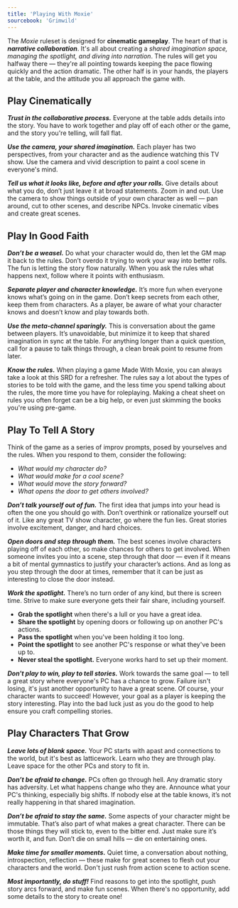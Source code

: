 ```yaml
---
title: 'Playing With Moxie'
sourcebook: 'Grimwild'
---
```


<!--
This section was taken almost verbatim from Grimwild.

I believe introducing the system and its goals, as envisioned by its original designer, is important for anyone that wants to hack the system.

While using what's already in Grimwild is convenient, it might not set a good precedent for future products.
--->

The _Moxie_ ruleset is designed for **cinematic gameplay**. The heart of that is **_narrative collaboration_**. It's all about creating a _shared imagination space, managing the spotlight, and diving into narration_. The rules will get you halfway there — they're all pointing towards keeping the pace flowing quickly and the action dramatic. The other half is in your hands, the players at the table, and the attitude you all approach the game with.

## Play Cinematically

**_Trust in the collaborative process._** Everyone at the table adds details into the story. You have to work together and play off of each other or the game, and the story you're telling, will fall flat.

**_Use the camera, your shared imagination._** Each player has two perspectives, from your character and as the audience watching this TV show. Use the camera and vivid description to paint a cool scene in everyone's mind.

**_Tell us what it looks like, before and after your rolls._** Give details about what you do, don’t just leave it at broad statements. Zoom in and out. Use the camera to show things outside of your own character as well — pan around, cut to other scenes, and describe NPCs. Invoke cinematic vibes and create great scenes.

## Play In Good Faith

**_Don’t be a weasel._** Do what your character would do, then let the GM map it back to the rules. Don’t overdo it trying to work your way into better rolls. The fun is letting the story flow naturally. When you ask the rules what happens next, follow where it points with enthusiasm.

**_Separate player and character knowledge._** It’s more fun when everyone knows what’s going on in the game. Don’t keep secrets from each other, keep them from characters. As a player, be aware of what your character knows and doesn’t know and play towards both.

**_Use the meta-channel sparingly._** This is conversation about the game between players. It’s unavoidable, but minimize it to keep that shared imagination in sync at the table. For anything longer than a quick question, call for a pause to talk things through, a clean break point to resume from later.

<!--
Moxie is not a game in and of itself, and presently, not a book, so the paragraph below was slightly rewritten.
--->

**_Know the rules._** When playing a game Made With Moxie, you can always take a look at this SRD for a refresher. The rules say a lot about the types of stories to be told with the game, and the less time you spend talking about the rules, the more time you have for roleplaying. Making a cheat sheet on rules you often forget can be a big help, or even just skimming the books you're using pre-game.

## Play To Tell A Story

Think of the game as a series of improv prompts, posed by yourselves and the rules. When you respond to them, consider the following:

- _What would my character do?_
- _What would make for a cool scene?_
- _What would move the story forward?_
- _What opens the door to get others involved?_

**_Don’t talk yourself out of fun._** The first idea that jumps into your head is often the one you should go with. Don’t overthink or rationalize yourself out of it. Like any great TV show character, go where the fun lies. Great stories involve excitement, danger, and hard choices.

**_Open doors and step through them._** The best scenes involve characters playing off of each other, so make chances for others to get involved. When someone invites you into a scene, step through that door — even if it means a bit of mental gymnastics to justify your character’s actions. And as long as you step through the door at times, remember that it can be just as interesting to close the door instead.

**_Work the spotlight._** There’s no turn order of any kind, but there is screen time. Strive to make sure everyone gets their fair share, including yourself.

- **Grab the spotlight** when there's a lull or you have a great idea.
- **Share the spotlight** by opening doors or following up on another PC's actions.
- **Pass the spotlight** when you've been holding it too long.
- **Point the spotlight** to see another PC's response or what they've been up to.
- **Never steal the spotlight.** Everyone works hard to set up their moment.

**_Don't play to win, play to tell stories._** Work towards the same goal — to tell a great story where everyone's PC has a chance to grow. Failure isn't losing, it's just another opportunity to have a great scene. Of course, your character wants to succeed! However, your goal as a player is keeping the story interesting. Play into the bad luck just as you do the good to help ensure you craft compelling stories.

## Play Characters That Grow

**_Leave lots of blank space._** Your PC starts with apast and connections to the world, but it's best as latticework. Learn who they are through play. Leave space for the other PCs and story to fit in.

**_Don’t be afraid to change._** PCs often go through hell. Any dramatic story has adversity. Let what happens change who they are. Announce what your PC's thinking, especially big shifts. If nobody else at the table knows, it’s not really happening in that shared imagination.

**_Don’t be afraid to stay the same._** Some aspects of your character might be immutable. That’s also part of what makes a great character. There can be those things they will stick to, even to the bitter end. Just make sure it’s worth it, and fun. Don’t die on small hills — die on entertaining ones.

**_Make time for smaller moments._** Quiet time, a conversation about nothing, introspection, reflection — these make for great scenes to flesh out your characters and the world. Don't just rush from action scene to action scene.

**_Most importantly, do stuff!_** Find reasons to get into the spotlight, push story arcs forward, and make fun scenes. When there's no opportunity, add some details to the story to create one!
